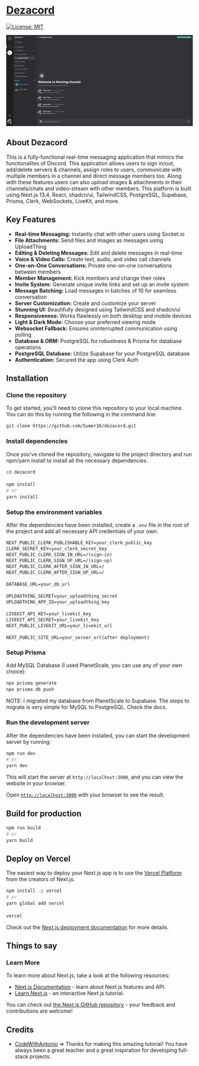 # [Dezacord](https://dezacord.vercel.app)
[![License: MIT](https://img.shields.io/badge/License-MIT-yellow.svg)](/LICENSE)

![Dezacord Landing Page](/dezacord.png)

## About Dezacord

This is a fully-functional real-time messaging application that mimics the functionalites of Discord. This application allows users to sign in/out, add/delete servers & channels, assign roles to users, communicate with multiple members in a channel and direct message members too. Along with these features users can also upload images & attachments in their channels/chats and video-stream with other members.
This platform is built using Next.js 13.4, React, shadcn/ui, TailwindCSS, PostgreSQL, Supabase, Prisma, Clerk, WebSockets, LiveKit, and more.

## Key Features

- **Real-time Messaging:** Instantly chat with other users using Socket.io
- **File Attachments:** Send files and images as messages using UploadThing
- **Editing & Deleting Messages:** Edit and delete messages in real-time
- **Voice & Video Calls:** Create text, audio, and video call channels
- **One-on-One Conversations:** Private one-on-one conversations between members
- **Member Management:** Kick members and change their roles
- **Invite System:** Generate unique invite links and set up an invite system
- **Message Batching:** Load messages in batches of 10 for seamless conversation
- **Server Customization:** Create and customize your server
- **Stunning UI:** Beautifully designed using TailwindCSS and shadcn/ui
- **Responsiveness:** Works flawlessly on both desktop and mobile devices
- **Light & Dark Mode:** Choose your preferred viewing mode
- **Websocket Fallback:** Ensures uninterrupted communication using polling
- **Database & ORM:** PostgreSQL for robustness & Prisma for database operations
- **PostgreSQL Database:** Utilize Supabase for your PostgreSQL database
- **Authentication:** Secured the app using Clerk Auth

## Installation

### Clone the repository
To get started, you'll need to clone this repository to your local machine. You can do this by running the following in the command line:

```bash 
git clone https://github.com/Sumer16/dezacord.git 
```

### Install dependencies

Once you've cloned the repository, navigate to the project directory and run npm/yarn install to install all the necessary dependencies.

```bash
cd dezacord

npm install
# or
yarn install
```

### Setup the environment variables

After the dependencies have been installed, create a ```.env``` file in the root of the project and add all necessary API credentials of your own:

```env
NEXT_PUBLIC_CLERK_PUBLISHABLE_KEY=your_clerk_public_key
CLERK_SECRET_KEY=your_clerk_secret_key
NEXT_PUBLIC_CLERK_SIGN_IN_URL=/(sign-in)
NEXT_PUBLIC_CLERK_SIGN_UP_URL=/(sign-up)
NEXT_PUBLIC_CLERK_AFTER_SIGN_IN_URL=/
NEXT_PUBLIC_CLERK_AFTER_SIGN_UP_URL=/

DATABASE_URL=your_db_url

UPLOADTHING_SECRET=your_uploadthing_secret
UPLOADTHING_APP_ID=your_uploadthing_key

LIVEKIT_API_KEY=your_livekit_key
LIVEKIT_API_SECRET=your_livekit_key
NEXT_PUBLIC_LIVEKIT_URL=your_livekit_url

NEXT_PUBLIC_SITE_URL=your_server_url(after deployment)
```

### Setup Prisma

Add MySQL Database (I used PlanetScale, you can use any of your own choice):

```bash
npx prisma generate
npx prisma db push
```

NOTE: I migrated my database from PlanetScale to Supabase. The steps to migrate is very simple for MySQL to PostgreSQL. Check the docs.

### Run the development server

After the dependencies have been installed, you can start the development server by running:

```bash
npm run dev
# or
yarn dev
```

This will start the server at `http://localhost:3000`, and you can view the website in your browser.

Open [`http://localhost:3000`](http://localhost:3000) with your browser to see the result.

## Build for production

```bash
npm run build
# or
yarn build
```

## Deploy on Vercel

The easiest way to deploy your Next.js app is to use the [Vercel Platform](https://vercel.com/new?utm_medium=default-template&filter=next.js&utm_source=create-next-app&utm_campaign=create-next-app-readme) from the creators of Next.js.

```bash
npm install -g vercel
# or
yarn global add vercel

vercel
```

Check out the [Next.js deployment documentation](https://nextjs.org/docs/deployment) for more details.

## Things to say

### Learn More

To learn more about Next.js, take a look at the following resources:

- [Next.js Documentation](https://nextjs.org/docs) - learn about Next.js features and API.
- [Learn Next.js](https://nextjs.org/learn) - an interactive Next.js tutorial.

You can check out [the Next.js GitHub repository](https://github.com/vercel/next.js/) - your feedback and contributions are welcome!

## Credits

- [CodeWithAntonio](https://www.codewithantonio.com/) => Thanks for making this amazing tutorial! You have always been a great teacher and a great inspiration for developing full-stack projects.
